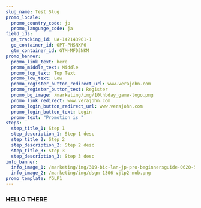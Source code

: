 ```yaml
---
slug_name: Test Slug
promo_locale:
  promo_country_code: jp
  promo_language_code: ja
field_ids:
  ga_tracking_id: UA-142143961-1
  go_container_id: OPT-PHSNXP6
  gtm_container_id: GTM-MFD3NKM
promo_banner:
  promo_link_text: here
  promo_middle_text: Middle
  promo_top_text: Top Text
  promo_low_text: Low
  promo_register_button_redirect_url: www.verajohn.com
  promo_register_button_text: Register
  promo_bg_image: /marketing/img/10thbday_game-logo.png
  promo_link_redirect: www.verajohn.com
  promo_login_button_redirect_url: www.verajohn.com
  promo_login_button_text: Login
  promo_text: "Promotion is "
steps:
  step_title_1: Step 1
  step_description_1: Step 1 desc
  step_title_2: Step 2
  step_description_2: Step 2 desc
  step_title_3: Step 3
  step_description_3: Step 3 desc
info_banner:
  info_image_1: /marketing/img/319-bic-lan-jp-pro-beginnersguide-0620-500WC-stamp.png
  info_image_2: /marketing/img/dsgn-1306-vjlp2-mob.png
promo_template: YGLP1
---
```

<h3>HELLO THERE</h3>